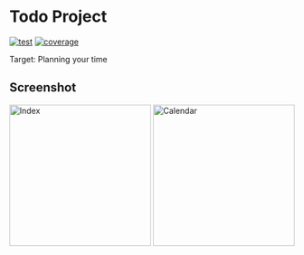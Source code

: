 # Todo Project

[![test](https://github.com/sbx0/todo/actions/workflows/build.yml/badge.svg)](https://github.com/sbx0/todo/actions/workflows/build.yml)
[![coverage](https://img.shields.io/badge/coverage-56%25-red.svg)](https://todo-code-coverage.sbx0.cn/)

Target: Planning your time

## Screenshot

<img src="https://s2.loli.net/2023/04/27/N8OtDfQFzdc4Hnm.png" width="250" alt="Index"/>
<img src="https://s2.loli.net/2023/04/27/C7GOzAodx5fkBgV.png" width="250" alt="Calendar"/>
